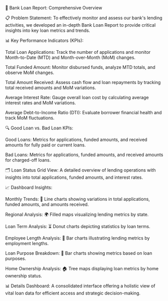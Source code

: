 🚀 Bank Loan Report: Comprehensive Overview

📋 Problem Statement: To effectively monitor and assess our bank's lending activities, we developed an in-depth Bank Loan Report to provide critical insights into key loan metrics and trends.

📊 Key Performance Indicators (KPIs):

Total Loan Applications: Track the number of applications and monitor Month-to-Date (MTD) and Month-over-Month (MoM) changes.

Total Funded Amount: Monitor disbursed funds, analyze MTD totals, and observe MoM changes.

Total Amount Received: Assess cash flow and loan repayments by tracking total received amounts and MoM variations.

Average Interest Rate: Gauge overall loan cost by calculating average interest rates and MoM variations.

Average Debt-to-Income Ratio (DTI): Evaluate borrower financial health and track MoM fluctuations.

🔍 Good Loan vs. Bad Loan KPIs:

Good Loans: Metrics for applications, funded amounts, and received amounts for fully paid or current loans.

Bad Loans: Metrics for applications, funded amounts, and received amounts for charged-off loans.

🗂️ Loan Status Grid View: A detailed overview of lending operations with insights into total applications, funded amounts, and interest rates.

📈 Dashboard Insights:

Monthly Trends: 📅 Line charts showing variations in total applications, funded amounts, and amounts received.

Regional Analysis: 🌍 Filled maps visualizing lending metrics by state.

Loan Term Analysis: ⏳ Donut charts depicting statistics by loan terms.

Employee Length Analysis: 💼 Bar charts illustrating lending metrics by employment lengths.

Loan Purpose Breakdown: 📝 Bar charts showing metrics based on loan purposes.

Home Ownership Analysis: 🏠 Tree maps displaying loan metrics by home ownership status.

📊 Details Dashboard: A consolidated interface offering a holistic view of vital loan data for efficient access and strategic decision-making.
